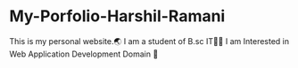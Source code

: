 # My-Porfolio-Harshil-Ramani
This is my personal website.🌏 I am a student of B.sc IT👨‍🎓 I am Interested in Web Application Development Domain 🔗
